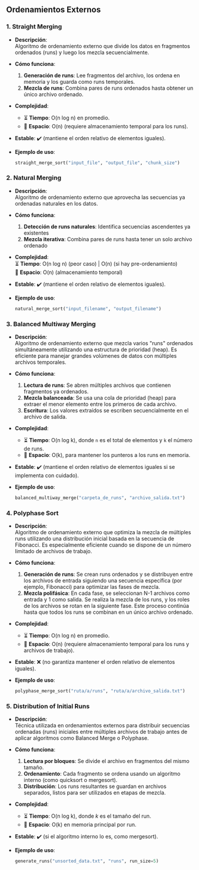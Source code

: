 ## Ordenamientos Externos

### 1. Straight Merging 
- **Descripción**:  
  Algoritmo de ordenamiento externo que divide los datos en fragmentos ordenados (runs) y luego los mezcla secuencialmente.  

- **Cómo funciona**:  
  1. **Generación de runs**: Lee fragmentos del archivo, los ordena en memoria y los guarda como runs temporales.  
  2. **Mezcla de runs**: Combina pares de runs ordenados hasta obtener un único archivo ordenado.  

- **Complejidad**:  
  - ⏳ **Tiempo**: O(n log n) en promedio.  
  - 💾 **Espacio**: O(n) (requiere almacenamiento temporal para los runs).  

- **Estable**: ✔️ (mantiene el orden relativo de elementos iguales).  

- **Ejemplo de uso**:  
  ```python
  straight_merge_sort("input_file", "output_file", "chunk_size")

### 2. Natural Merging 

- **Descripción**:  
Algoritmo de ordenamiento externo que aprovecha las secuencias ya ordenadas naturales en los datos.  

- **Cómo funciona**:  
    1. **Detección de runs naturales**: Identifica secuencias ascendentes ya existentes  
    2. **Mezcla iterativa**: Combina pares de runs hasta tener un solo archivo ordenado  

- **Complejidad**:  
⏳ **Tiempo**: O(n log n) (peor caso) | O(n) (si hay pre-ordenamiento)  
💾 **Espacio**: O(n) (almacenamiento temporal)  

- **Estable**: ✔️ (mantiene el orden relativo de elementos iguales).

- **Ejemplo de uso**:  
    ```python
    natural_merge_sort("input_filename", "output_filename")

### 3. Balanced Multiway Merging
- **Descripción**:  
  Algoritmo de ordenamiento externo que mezcla varios "runs" ordenados simultáneamente utilizando una estructura de prioridad (heap). Es eficiente para manejar grandes volúmenes de datos con múltiples archivos temporales.

- **Cómo funciona**:  
  1. **Lectura de runs**: Se abren múltiples archivos que contienen fragmentos ya ordenados.  
  2. **Mezcla balanceada**: Se usa una cola de prioridad (heap) para extraer el menor elemento entre los primeros de cada archivo.  
  3. **Escritura**: Los valores extraídos se escriben secuencialmente en el archivo de salida.

- **Complejidad**:  
  - ⏳ **Tiempo**: O(n log k), donde `n` es el total de elementos y `k` el número de runs.  
  - 💾 **Espacio**: O(k), para mantener los punteros a los runs en memoria.  

- **Estable**: ✔️ (mantiene el orden relativo de elementos iguales si se implementa con cuidado).  

- **Ejemplo de uso**:  
  ```python
  balanced_multiway_merge("carpeta_de_runs", "archivo_salida.txt")

### 4. Polyphase Sort
- **Descripción**:  
  Algoritmo de ordenamiento externo que optimiza la mezcla de múltiples runs utilizando una distribución inicial basada en la secuencia de Fibonacci. Es especialmente eficiente cuando se dispone de un número limitado de archivos de trabajo.

- **Cómo funciona**:  
  1. **Generación de runs**: Se crean runs ordenados y se distribuyen entre los archivos de entrada siguiendo una secuencia específica (por ejemplo, Fibonacci) para optimizar las fases de mezcla.  
  2. **Mezcla polifásica**: En cada fase, se seleccionan N-1 archivos como entrada y 1 como salida. Se realiza la mezcla de los runs, y los roles de los archivos se rotan en la siguiente fase. Este proceso continúa hasta que todos los runs se combinan en un único archivo ordenado.

- **Complejidad**:  
  - ⏳ **Tiempo**: O(n log n) en promedio.  
  - 💾 **Espacio**: O(n) (requiere almacenamiento temporal para los runs y archivos de trabajo).

- **Estable**: ❌ (no garantiza mantener el orden relativo de elementos iguales).

- **Ejemplo de uso**:  
  ```python
  polyphase_merge_sort("ruta/a/runs", "ruta/a/archivo_salida.txt")

### 5. Distribution of Initial Runs  
- **Descripción**:  
  Técnica utilizada en ordenamientos externos para distribuir secuencias ordenadas (runs) iniciales entre múltiples archivos de trabajo antes de aplicar algoritmos como Balanced Merge o Polyphase.

- **Cómo funciona**:  
  1. **Lectura por bloques**: Se divide el archivo en fragmentos del mismo tamaño.  
  2. **Ordenamiento**: Cada fragmento se ordena usando un algoritmo interno (como quicksort o mergesort).  
  3. **Distribución**: Los runs resultantes se guardan en archivos separados, listos para ser utilizados en etapas de mezcla.

- **Complejidad**:  
  - ⏳ **Tiempo**: O(n log k), donde *k* es el tamaño del run.  
  - 💾 **Espacio**: O(k) en memoria principal por run.

- **Estable**: ✔️ (si el algoritmo interno lo es, como mergesort).

- **Ejemplo de uso**:  
  ```python
  generate_runs("unsorted_data.txt", "runs", run_size=5)





